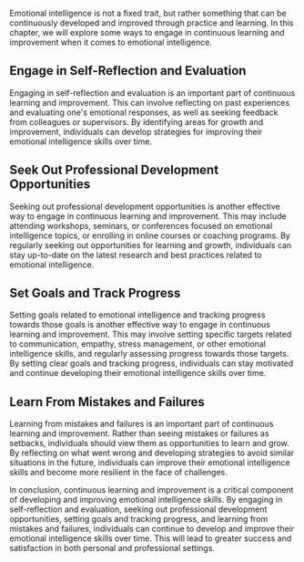 
Emotional intelligence is not a fixed trait, but rather something that can be continuously developed and improved through practice and learning. In this chapter, we will explore some ways to engage in continuous learning and improvement when it comes to emotional intelligence.

Engage in Self-Reflection and Evaluation
----------------------------------------

Engaging in self-reflection and evaluation is an important part of continuous learning and improvement. This can involve reflecting on past experiences and evaluating one's emotional responses, as well as seeking feedback from colleagues or supervisors. By identifying areas for growth and improvement, individuals can develop strategies for improving their emotional intelligence skills over time.

Seek Out Professional Development Opportunities
-----------------------------------------------

Seeking out professional development opportunities is another effective way to engage in continuous learning and improvement. This may include attending workshops, seminars, or conferences focused on emotional intelligence topics, or enrolling in online courses or coaching programs. By regularly seeking out opportunities for learning and growth, individuals can stay up-to-date on the latest research and best practices related to emotional intelligence.

Set Goals and Track Progress
----------------------------

Setting goals related to emotional intelligence and tracking progress towards those goals is another effective way to engage in continuous learning and improvement. This may involve setting specific targets related to communication, empathy, stress management, or other emotional intelligence skills, and regularly assessing progress towards those targets. By setting clear goals and tracking progress, individuals can stay motivated and continue developing their emotional intelligence skills over time.

Learn From Mistakes and Failures
--------------------------------

Learning from mistakes and failures is an important part of continuous learning and improvement. Rather than seeing mistakes or failures as setbacks, individuals should view them as opportunities to learn and grow. By reflecting on what went wrong and developing strategies to avoid similar situations in the future, individuals can improve their emotional intelligence skills and become more resilient in the face of challenges.

In conclusion, continuous learning and improvement is a critical component of developing and improving emotional intelligence skills. By engaging in self-reflection and evaluation, seeking out professional development opportunities, setting goals and tracking progress, and learning from mistakes and failures, individuals can continue to develop and improve their emotional intelligence skills over time. This will lead to greater success and satisfaction in both personal and professional settings.
